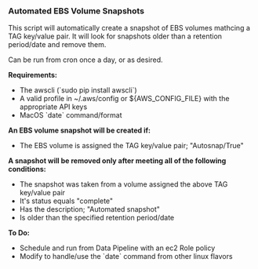 ### Automated EBS Volume Snapshots

<p>
This script will automatically create a snapshot of EBS volumes mathcing
a TAG key/value pair. It will look for snapshots older than a retention
period/date and remove them.

<p>
Can be run from cron once a day, or as desired.

<b>Requirements:</b>
<ul>
 <li> The awscli  (`sudo pip install awscli`)
 <li> A valid profile in ~/.aws/config or ${AWS_CONFIG_FILE} with the appropriate API keys
 <li> MacOS `date` command/format
</ul>

<p>
<b>An EBS volume snapshot will be created if:</b>
<ul>
 <li> The EBS volume is assigned the TAG key/value pair; "Autosnap/True"
</ul>

<b>A snapshot will be removed only after meeting all of the following conditions:</b>
<ul>
 <li> The snapshot was taken from a volume assigned the above TAG key/value pair
 <li> It's status equals "complete"
 <li> Has the description; "Automated snapshot"
 <li> Is older than the specified retention period/date
</ul>

<b>To Do:</b>
<ul>
 <li> Schedule and run from Data Pipeline with an ec2 Role policy
 <li> Modify to handle/use the `date` command from other linux flavors
</ul>
